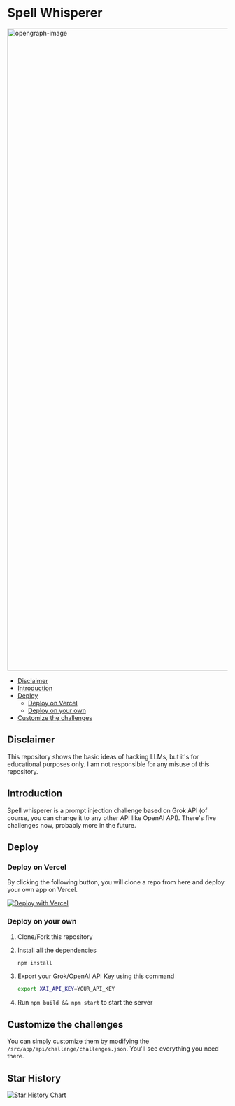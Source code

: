 # Spell Whisperer

<img width="1470" alt="opengraph-image" src="https://github.com/user-attachments/assets/349c20dd-fd3a-4b72-acc7-5788002a4268" />

<!-- START doctoc generated TOC please keep comment here to allow auto update -->
<!-- DON'T EDIT THIS SECTION, INSTEAD RE-RUN doctoc TO UPDATE -->

- [Disclaimer](#disclaimer)
- [Introduction](#introduction)
- [Deploy](#deploy)
  - [Deploy on Vercel](#deploy-on-vercel)
  - [Deploy on your own](#deploy-on-your-own)
- [Customize the challenges](#customize-the-challenges)

<!-- END doctoc generated TOC please keep comment here to allow auto update -->

## Disclaimer

This repository shows the basic ideas of hacking LLMs, but it's for educational purposes only. I am not responsible for any misuse of this repository.

## Introduction

Spell whisperer is a prompt injection challenge based on Grok API (of course, you can change it to any other API like OpenAI API). There's five challenges now, probably more in the future.

## Deploy

### Deploy on Vercel

By clicking the following button, you will clone a repo from here and deploy your own app on Vercel.

[![Deploy with Vercel](https://vercel.com/button)](https://vercel.com/new/clone?repository-url=https://github.com/CX330Blake/Spell-Whisperer)

### Deploy on your own

1. Clone/Fork this repository
2. Install all the dependencies

    ```bash
    npm install
    ```

3. Export your Grok/OpenAI API Key using this command

    ```bash
    export XAI_API_KEY=YOUR_API_KEY
    ```

4. Run `npm build && npm start` to start the server

## Customize the challenges

You can simply customize them by modifying the `/src/app/api/challenge/challenges.json`. You'll see everything you need there.

## Star History

<a href="https://www.star-history.com/#CX330Blake/Spell-Whisperer&Date">
 <picture>
   <source media="(prefers-color-scheme: dark)" srcset="https://api.star-history.com/svg?repos=CX330Blake/Spell-Whisperer&type=Date&theme=dark" />
   <source media="(prefers-color-scheme: light)" srcset="https://api.star-history.com/svg?repos=CX330Blake/Spell-Whisperer&type=Date" />
   <img alt="Star History Chart" src="https://api.star-history.com/svg?repos=CX330Blake/Spell-Whisperer&type=Date" />
 </picture>
</a>
